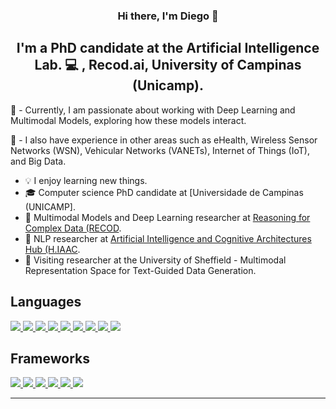 <h3 align="center">
Hi there, I'm Diego 👋
</h3>

<h2 align="center">
I'm a PhD candidate at the Artificial Intelligence Lab. 💻 , Recod.ai, University of Campinas (Unicamp).
</h2> 

🔭 - Currently, I am passionate about working with Deep Learning and Multimodal Models, exploring how these models interact.

🌱 - I also have experience in other areas such as eHealth, Wireless Sensor Networks (WSN), Vehicular Networks (VANETs), Internet of Things (IoT), and Big Data.

- 💡 I enjoy learning new things.
- 🎓 Computer science PhD candidate at [Universidade de Campinas (UNICAMP].
- 🔎 Multimodal Models and Deep Learning researcher at [Reasoning for Complex Data (RECOD](https://recod.ai/equipe/).
- 🔎 NLP researcher at [Artificial Intelligence and Cognitive Architectures Hub (H.IAAC](https://hiaac.unicamp.br/students/).
- 🔎 Visiting researcher at the University of Sheffield - Multimodal Representation Space for Text-Guided Data Generation.

## Languages

<a href="">
  <img src="https://img.shields.io/badge/Python-3776AB?style=for-the-badge&logo=python&logoColor=white">
</a>
<a href="">
  <img src="https://img.shields.io/badge/C-00599C?style=for-the-badge&logo=c&logoColor=white">
</a>
<a href="">
  <img src="https://img.shields.io/badge/C%2B%2B-00599C?style=for-the-badge&logo=c%2B%2B&logoColor=white">
</a>
<a href="">
  <img src="https://img.shields.io/badge/Java-ED8B00?style=for-the-badge&logo=java&logoColor=white">
</a>
<a href="">
  <img src="https://img.shields.io/badge/HTML5-E34F26?style=for-the-badge&logo=html5&logoColor=white">
</a>
<a href="">
  <img src="https://img.shields.io/badge/CSS3-1572B6?style=for-the-badge&logo=css3&logoColor=white">
</a>
<a href="">
  <img src="https://img.shields.io/badge/mysql-%2300f.svg?style=for-the-badge&logo=mysql&logoColor=white">
</a>
<a href="">
  <img src="https://img.shields.io/badge/latex-%23008080.svg?style=for-the-badge&logo=latex&logoColor=white">
</a>
<a href="">
<img src="https://img.shields.io/badge/Shell_Script-121011?style=for-the-badge&logo=gnu-bash&logoColor=white">
</a>

## Frameworks

<a href="">
  <img src="https://img.shields.io/badge/PyTorch-EE4C2C?style=for-the-badge&logo=PyTorch&logoColor=white">
</a>
<a href="">
  <img src="https://img.shields.io/badge/TensorFlow-FF6F00?style=for-the-badge&logo=TensorFlow&logoColor=white">
</a>
<a href="">
  <img src="https://img.shields.io/badge/Keras-D00000?style=for-the-badge&logo=Keras&logoColor=white">
</a>
<a href="">
  <img src="https://img.shields.io/badge/scikit_learn-F7931E?style=for-the-badge&logo=scikit-learn&logoColor=white">
</a>

<a href="">
  <img src="https://img.shields.io/badge/Numpy-777BB4?style=for-the-badge&logo=numpy&logoColor=white">
</a>
<a href="">
  <img src="https://img.shields.io/badge/Pandas-2C2D72?style=for-the-badge&logo=pandas&logoColor=white">
</a>

<hr/>
